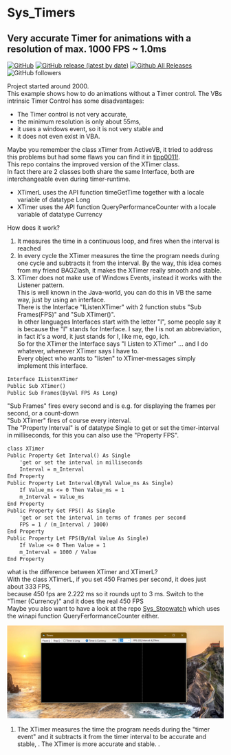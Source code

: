 # Sys_Timers  
## Very accurate Timer for animations with a resolution of max. 1000 FPS ~ 1.0ms  
  
[![GitHub](https://img.shields.io/github/license/OlimilO1402/Sys_Timers?style=plastic)](https://github.com/OlimilO1402/Sys_Timers/blob/master/LICENSE) 
[![GitHub release (latest by date)](https://img.shields.io/github/v/release/OlimilO1402/Sys_Timers?style=plastic)](https://github.com/OlimilO1402/Sys_Timers/releases/latest)
[![Github All Releases](https://img.shields.io/github/downloads/OlimilO1402/Sys_Timers/total.svg)](https://github.com/OlimilO1402/Sys_Timers/releases/download/v2025.4.9/Timers_v2025.4.9.zip)
![GitHub followers](https://img.shields.io/github/followers/OlimilO1402?style=social)


Project started around 2000.  
This example shows how to do animations without a Timer control. The VBs intrinsic Timer Control has some disadvantages:  
* The Timer control is not very accurate, 
* the minimum resolution is only about 55ms, 
* it uses a windows event, so it is not very stable and 
* it does not even exist in VBA.  
  
Maybe you remember the class xTimer from ActiveVB, it tried to address this problems but had some flaws you can find it in [tipp0011!](https://www.activevb.de/tipps/vb6tipps/tipp0011.html).  
This repo contains the improved version of the XTimer class.   
In fact there are 2 classes both share the same Interface, both are interchangeable even during timer-runtime.   
* XTimerL uses the API function timeGetTime together with a locale variable of datatype Long  
* XTimer  uses the API function QueryPerformanceCounter with a locale variable of datatype Currency  
    
How does it work?   
1. It measures the time in a continuous loop, and fires when the interval is reached 
1. In every cycle the XTimer measures the time the program needs during one cycle and subtracts it from the interval. 
   By the way, this idea comes from my friend BAGZlash, it makes the XTimer really smooth and stable.  
2. XTimer does not make use of Windows Events, instead it works with the Listener pattern.  
This is well known in the Java-world, you can do this in VB the same way, just by using an interface.  
There is the Interface "IListenXTimer" with 2 function stubs "Sub Frames(FPS)" and "Sub XTimer()".    
In other languages Interfaces start with the letter "I", some people say it is because the "I" stands for Interface.
I say, the I is not an abbreviation, in fact it's a word, it just stands for I, like me, ego, ich.  
So for the XTimer the Interface says "I Listen to XTimer" ... and I do whatever, whenever XTimer says I have to.  
Every object who wants to "listen" to XTimer-messages simply implement this interface.

```vba
Interface IListenXTimer
Public Sub XTimer()
Public Sub Frames(ByVal FPS As Long)
```

"Sub Frames" fires every second and is e.g. for displaying the frames per second, or a count-down  
"Sub XTimer" fires of course every interval.  
The "Property Interval" is of datatype Single to get or set the timer-interval in milliseconds, for this you can also use the "Property FPS".  

```vba
class XTimer
Public Property Get Interval() As Single
    'get or set the interval in milliseconds
    Interval = m_Interval
End Property
Public Property Let Interval(ByVal Value_ms As Single)
    If Value_ms <= 0 Then Value_ms = 1
    m_Interval = Value_ms
End Property
Public Property Get FPS() As Single
    'get or set the interval in terms of frames per second
    FPS = 1 / (m_Interval / 1000)
End Property
Public Property Let FPS(ByVal Value As Single)
    If Value <= 0 Then Value = 1
    m_Interval = 1000 / Value
End Property
```
what is the difference between XTimer and XTimerL?  
With the class XTimerL, if you set 450 Frames per second, it does just about 333 FPS,   
because 450 fps are 2.222 ms so it rounds upt to 3 ms. Switch to the "Timer (Currency)" and it does the real 450 FPS  
Maybe you also want to have a look at the repo [Sys_Stopwatch](https://github.com/OlimilO1402/Sys_StopWatch) which uses the winapi function QueryFerformanceCounter either.  

![Timers Image](Resources/Timers.png "Timers Image")



1. The XTimer measures the time the program needs during the "timer event" and it subtracts it from the timer interval to be accurate and stable, . The XTimer is more accurate and stable. .  
